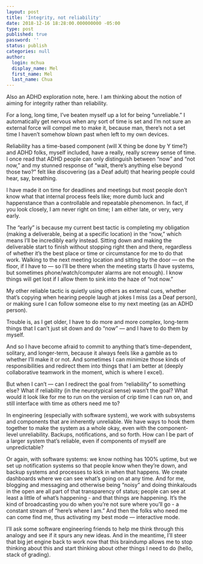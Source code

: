 ```yaml
---
layout: post
title: 'Integrity, not reliability'
date: 2018-12-16 18:28:00.000000000 -05:00
type: post
published: true
password: ''
status: publish
categories: null
author:
  login: mchua
  display_name: Mel
  first_name: Mel
  last_name: Chua
---
```


Also an ADHD exploration note, here. I am thinking about the notion of aiming for integrity rather than reliability. 

For a long, long time, I’ve beaten myself up a lot for being “unreliable.” I automatically get nervous when any sort of time is set and I’m not sure an external force will compel me to make it, because man, there’s not a set time I haven’t somehow blown past when left to my own devices. 

Reliability has a time-based component (will X thing be done by Y time?) and ADHD folks, myself included, have a really, really screwy sense of time. I once read that ADHD people can only distinguish between “now” and “not now,” and my stunned response of “wait, there’s anything else beyond those two?” felt like discovering (as a Deaf adult) that hearing people could hear, say, breathing. 

I have made it on time for deadlines and meetings but most people don’t know what that internal process feels like; more dumb luck and happenstance than a controllable and repeatable phenomenon. In fact, if you look closely, I am never right on time; I am either late, or very, very early.

The “early” is because my current best tactic is completing my obligation (making a deliverable, being at a specific location) in the “now,” which means I’ll be incredibly early instead. Sitting down and making the deliverable start to finish without stopping right then and there, regardless of whether it’s the best place or time or circumstance for me to do that work. Walking to the next meeting location and sitting by the door — on the floor, if I have to — so I’ll be there when the meeting starts (I have systems, but sometimes phone/watch/computer alarms are not enough). I know things will get lost if I allow them to sink into the haze of “not now.”

My other reliable tactic is quietly using others as external cues, whether that’s copying when hearing people laugh at jokes I miss (as a Deaf person), or making sure I can follow someone else to my next meeting (as an ADHD person). 

Trouble is, as I get older, I have to do more and more complex, long-term things that I can’t just sit down and do “now” — and I have to do them by myself.

And so I have become afraid to commit to anything that’s time-dependent, solitary, and longer-term, because it always feels like a gamble as to whether I’ll make it or not. And sometimes I can minimize those kinds of responsibilities and redirect them into things that I am better at (deeply collaborative teamwork in the moment, which is where I excel). 

But when I can’t — can I redirect the goal from “reliability” to something else? What if reliability (in the neurotypical sense) wasn’t the goal? What would it look like for me to run on the version of crip time I can run on, and still interface with time as others need me to?

In engineering (especially with software system), we work with subsystems and components that are inherently unreliable. We have ways to hook them together to make the system as a whole okay, even with the component-level unreliability. Backups, notifications, and so forth. How can I be part of a larger system that’s reliable, even if components of myself are unpredictable?

Or again, with software systems: we know nothing has 100% uptime, but we set up notification systems so that people know when they’re down, and backup systems and processes to kick in when that happens. We create dashboards where we can see what’s going on at any time. And for me, blogging and messaging and otherwise being “noisy” and doing thinkalouds in the open are all part of that transparency of status; people can see at least a little of what’s happening - and that things are happening. It’s the kind of broadcasting you do when you’re not sure where you’ll go - a constant stream of “here’s where I am.” And then the folks who need me can come find me, thus activating my best mode — interactive mode.

I’ll ask some software engineering friends to help me think through this analogy and see if it spurs any new ideas. And in the meantime, I’ll steer that big jet engine back to work now that this braindump allows me to stop thinking about this and start thinking about other things I need to do (hello, stack of grading).
